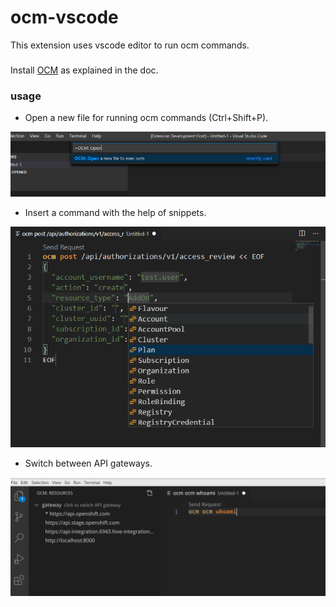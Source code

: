 # ocm-vscode

This extension uses vscode editor to run ocm commands.

###

Install [OCM](https://github.com/openshift-online/ocm-cli) as explained in the doc.

### usage

- Open a new file for running ocm commands (Ctrl+Shift+P).

![open](https://raw.githubusercontent.com/petli-openshift/ocm-vscode/master/images/open.png)

- Insert a command with the help of snippets.

![open](https://raw.githubusercontent.com/petli-openshift/ocm-vscode/master/images/snippets.png)

- Switch between API gateways.

![open](https://raw.githubusercontent.com/petli-openshift/ocm-vscode/master/images/gateways.png)
